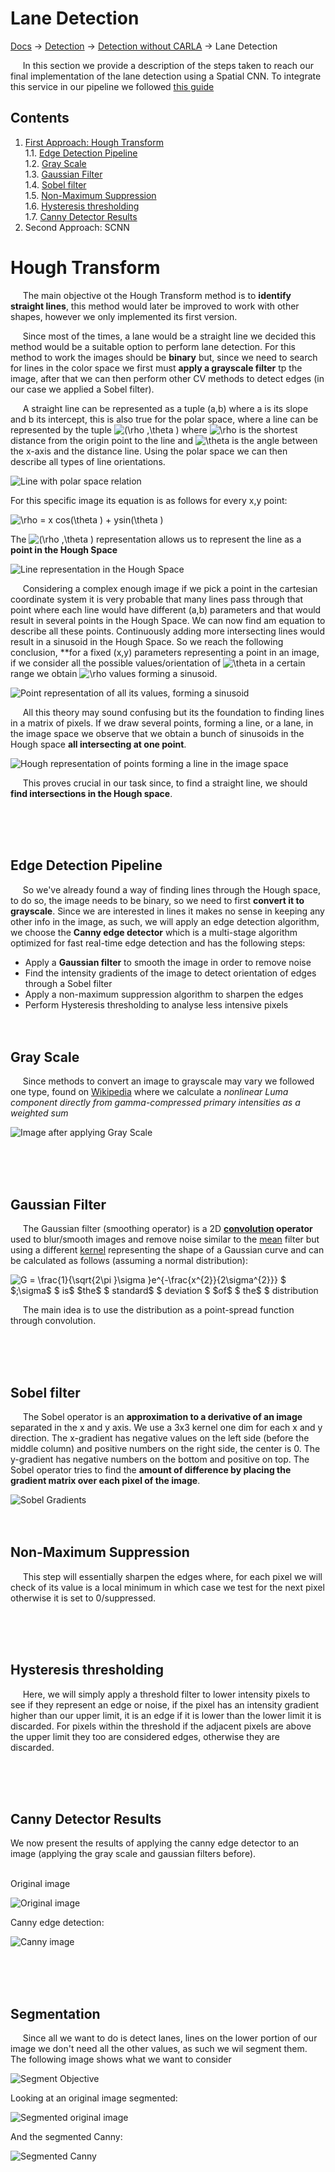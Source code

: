 # Lane Detection
[Docs][docs-url] -> [Detection][detection-path] -> [Detection without CARLA][detection-no-carla] -> Lane Detection

&nbsp;&nbsp;&nbsp;&nbsp; In this section we provide a description of the steps taken to reach our final implementation of the lane detection using a Spatial CNN. To integrate this service in our pipeline we followed [this guide][lane-detection-guide]

## Contents
1.  [First Approach: Hough Transform](#Hough-Transform)  
    1.1. [Edge Detection Pipeline](#Edge-Detection-Pipeline)  
    1.2. [Gray Scale](#Gray-Scale)  
    1.3. [Gaussian Filter](#Gaussian-Filter)  
    1.4. [Sobel filter](#Sobel-filter)  
    1.5. [Non-Maximum Suppression](#Non-Maximum-Suppression)   
    1.6. [Hysteresis thresholding](#Hysteresis-thresholding)   
    1.7. [Canny Detector Results](#Canny-Detector-Results)
2.  Second Approach: SCNN

# Hough Transform

&nbsp;&nbsp;&nbsp;&nbsp; The main objective ot the Hough Transform method is to **identify straight lines**, this method would later be improved to work with other shapes, however we only implemented its first version.

&nbsp;&nbsp;&nbsp;&nbsp; Since most of the times, a lane would be a straight line we decided this method would be a suitable option to perform lane detection. For this method to work the images should be **binary** but, since we need to search for lines in the color space we first must **apply a grayscale filter** tp the image, after that we can then perform other CV methods to detect edges (in our case we applied a Sobel filter).


&nbsp;&nbsp;&nbsp;&nbsp; A straight line can be represented as a tuple (a,b) where a is its slope and b its intercept, this is also true for the polar space, where a line can be represented by the tuple <img src="https://latex.codecogs.com/gif.latex?(\rho&space;,\theta&space;)" title="(\rho ,\theta )" /> where <img src="https://latex.codecogs.com/gif.latex?\rho" title="\rho" />  is the shortest distance from the origin point to the line and <img src="https://latex.codecogs.com/gif.latex?\theta" title="\theta" /> is the angle between the x-axis and the distance line. Using the polar space we can then describe all types of line orientations.

![Line with polar space relation][polar-space-line]

For this specific image its equation is as follows for every x,y point: 

<img src="https://latex.codecogs.com/gif.latex?\rho&space;=&space;x&space;cos(\theta&space;)&space;&plus;&space;ysin(\theta&space;)" title="\rho = x cos(\theta ) + ysin(\theta )" />  

<br>

The <img src="https://latex.codecogs.com/gif.latex?(\rho&space;,\theta&space;)" title="(\rho ,\theta )" /> representation allows us to represent the line as a **point in the Hough Space**

![Line representation in the Hough Space][polar-space-hough]

&nbsp;&nbsp;&nbsp;&nbsp; Considering a complex enough image if we pick a point in the cartesian coordinate system it is very probable that many lines pass through that point where each line would have different (a,b) parameters and that would result in several points in the Hough Space. We can now find am equation to describe all these points. Continuously adding more intersecting lines would result in a sinusoid in the Hough Space. So we reach the following conclusion, **for a fixed (x,y) parameters representing a point in an image, if we consider all the possible values/orientation of <img src="https://latex.codecogs.com/gif.latex?\theta" title="\theta" /> in a certain range we obtain <img src="https://latex.codecogs.com/gif.latex?\rho" title="\rho" /> values forming a sinusoid.

![Point representation of all its values, forming a sinusoid][hough-sinusoid]


&nbsp;&nbsp;&nbsp;&nbsp; All this theory may sound confusing but its the foundation to finding lines in a matrix of pixels. If we draw several points, forming a line, or a lane, in the image space we observe that we obtain a bunch of sinusoids in the Hough space **all intersecting at one point**.

![Hough representation of points forming a line in the image space][hough-sinusoid-intersect]

&nbsp;&nbsp;&nbsp;&nbsp; This proves crucial in our task since, to find a straight line, we should **find intersections in the Hough space**.


<br><br><br>

## Edge Detection Pipeline
&nbsp;&nbsp;&nbsp;&nbsp; So we've already found a way of finding lines through the Hough space, to do so, the image needs to be binary, so we need to first **convert it to grayscale**. Since we are interested in lines it makes no sense in keeping any other info in the image, as such, we will apply an edge detection algorithm, we choose the **Canny edge detector** which is a multi-stage algorithm optimized for fast real-time edge detection and has the following steps:

+   Apply a **Gaussian filter** to smooth the image in order to remove noise
+   Find the intensity gradients of the image to detect orientation of edges through a Sobel filter
+   Apply a non-maximum suppression algorithm to sharpen the edges
+   Perform Hysteresis thresholding to analyse less intensive pixels
<br><br><br>

## Gray Scale
&nbsp;&nbsp;&nbsp;&nbsp; Since methods to convert an image to grayscale may vary we followed one type, found on [Wikipedia][gray-url] where we calculate a *nonlinear Luma component directly from gamma-compressed primary intensities as a weighted sum*

![Image after applying Gray Scale][gray-img]

<br><br><br>

## Gaussian Filter
&nbsp;&nbsp;&nbsp;&nbsp; The Gaussian filter (smoothing operator) is a 2D **[convolution][convolution-url] operator** used to blur/smooth images and remove noise similar to the [mean][mean-url] filter but using a different [kernel][kernel-url] representing the shape of a Gaussian curve and can be calculated as follows (assuming a normal distribution):

<img src="https://latex.codecogs.com/gif.latex?G&space;=&space;\frac{1}{\sqrt{2\pi&space;}\sigma&space;}e^{-\frac{x^{2}}{2\sigma^{2}}}&space;$&space;$;\sigma$&space;$&space;is$&space;$the$&space;$&space;standard$&space;$&space;deviation&space;$&space;$of$&space;$&space;the$&space;$&space;distribution" title="G = \frac{1}{\sqrt{2\pi }\sigma }e^{-\frac{x^{2}}{2\sigma^{2}}} $ $;\sigma$ $ is$ $the$ $ standard$ $ deviation $ $of$ $ the$ $ distribution" />


&nbsp;&nbsp;&nbsp;&nbsp; The main idea is to use the distribution as a point-spread function through convolution.

<br><br><br>

## Sobel filter

&nbsp;&nbsp;&nbsp;&nbsp; The Sobel operator is an **approximation to a derivative of an image** separated in the x and y axis. We use a 3x3 kernel one dim for each x and y direction. The x-gradient has negative values on the left side (before the middle column) and positive numbers on the right side, the center is 0. The y-gradient has negative numbers on the bottom and positive on top. The Sobel operator tries to find the **amount of difference by placing the gradient matrix over each pixel of the image**.

![Sobel Gradients][sobel-kernel]
<br><br><br>

## Non-Maximum Suppression
&nbsp;&nbsp;&nbsp;&nbsp; This step will essentially sharpen the edges where, for each pixel we will check of its value is a local minimum in which case we test for the next pixel otherwise it is set to 0/suppressed.

<br><br><br>

## Hysteresis thresholding

&nbsp;&nbsp;&nbsp;&nbsp; Here, we will simply apply a threshold filter to lower intensity pixels to see if they represent an edge or noise, if the pixel has an intensity gradient higher than our upper limit, it is an edge if it is lower than the lower limit it is discarded. For pixels within the threshold if the adjacent pixels are above the upper limit they too are considered edges, otherwise they are discarded.

<br><br><br>

## Canny Detector Results
We now present the results of applying the canny edge detector to an image (applying the gray scale and gaussian filters before).

<br>
Original image

![Original image][original-img]


Canny edge detection:

![Canny image][canny-img]

<br><br><br>

## Segmentation
&nbsp;&nbsp;&nbsp;&nbsp; Since all we want to do is detect lanes, lines on the lower portion of our image we don't need all the other values, as such we wil segment them. The following image shows what we want to consider

![Segment Objective][segment-objective]


Looking at an original image segmented:

![Segmented original image][segement-origial]

And the segmented Canny:

![Segmented Canny][segment-canny]







[docs-url]: ../../../README.md
[detection-path]: ../
[detection-no-carla]: Detection.md
[lane-detection-guide]: https://towardsdatascience.com/tutorial-build-a-lane-detector-679fd8953132#bbac
[polar-space-line]: ../../Images/Lane/polar_line.jpg
[polar-space-hough]: ../../Images/Lane/polar_hough.jpg
[hough-sinusoid]: ../../Images/Lane/hough_sinusoid.jpg
[hough-sinusoid-intersect]: ../../Images/Lane/hough_intersect_lines.jpg
[gray-url]: https://en.wikipedia.org/wiki/Grayscale#Converting_color_to_grayscale
[gray-img]: ../../Images/Lane/gray.jpg
[convolution-url]: https://homepages.inf.ed.ac.uk/rbf/HIPR2/convolve.htm
[mean-url]: https://homepages.inf.ed.ac.uk/rbf/HIPR2/mean.htm
[kernel-url]: https://homepages.inf.ed.ac.uk/rbf/HIPR2/kernel.htm
[sobel-kernel]: ../../Images/Lane/sobel_kernel.jpg
[original-img]: ../../Images/Lane/original.jpg
[canny-img]: ../../Images/Lane/canny.jpg
[segment-objective]: ../../Images/Lane/segment_objective.jpg
[segement-origial]: ../../Images/Lane/segment_original.jpg
[segment-canny]: ../../Images/Lane/segment_canny.jpg